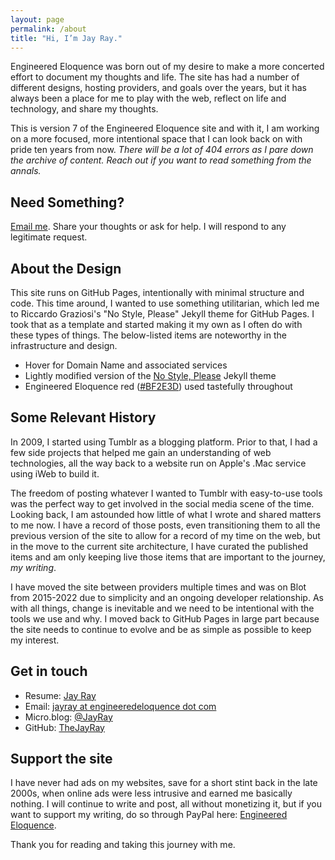 ```yaml
---
layout: page
permalink: /about
title: "Hi, I’m Jay Ray."
---
```


Engineered Eloquence was born out of my desire to make a more concerted effort to document my thoughts and life. The site has had a number of different designs, hosting providers, and goals over the years, but it has always been a place for me to play with the web, reflect on life and technology, and share my thoughts.

This is version 7 of the Engineered Eloquence site and with it, I am working on a more focused, more intentional space that I can look back on with pride ten years from now. *There will be a lot of 404 errors as I pare down the archive of content. Reach out if you want to read something from the annals.*

## Need Something?

<a href="mailto:jayray@engineeredeloquence.com">Email me</a>. Share your thoughts or ask for help. I will respond to any legitimate request.

## About the Design

This site runs on GitHub Pages, intentionally with minimal structure and code. This time around, I wanted to use something utilitarian, which led me to Riccardo Graziosi's "No Style, Please" Jekyll theme for GitHub Pages. I took that as a template and started making it my own as I often do with these types of things. The below-listed items are noteworthy in the infrastructure and design.

+ Hover for Domain Name and associated services
+ Lightly modified version of the [No Style, Please](https://github.com/riggraz/no-style-please) Jekyll theme
+ Engineered Eloquence red ([#BF2E3D](https://www.colorhexa.com/bf2e3d)) used tastefully throughout

## Some Relevant History

In 2009, I started using Tumblr as a blogging platform. Prior to that, I had a few side projects that helped me gain an understanding of web technologies, all the way back to a website run on Apple's .Mac service using iWeb to build it. 

The freedom of posting whatever I wanted to Tumblr with easy-to-use tools was the perfect way to get involved in the social media scene of the time. Looking back, I am astounded how little of what I wrote and shared matters to me now. I have a record of those posts, even transitioning them to all the previous version of the site to allow for a record of my time on the web, but in the move to the current site architecture, I have curated the published items and am only keeping live those items that are important to the journey, *my writing*.

I have moved the site between providers multiple times and was on Blot from 2015-2022 due to simplicity and an ongoing developer relationship. As with all things, change is inevitable and we need to be intentional with the tools we use and why. I moved back to GitHub Pages in large part because the site needs to continue to evolve and be as simple as possible to keep my interest. 

## Get in touch

+ Resume: [Jay Ray](/jayray)
+ Email: <a href="mailto:jayray@engineeredeloquence.com">jayray at engineeredeloquence dot com</a>
+ Micro.blog: [@JayRay](https://micro.blog/jayray)
+ GitHub: <a href="https://github.com/thejayray/">TheJayRay</a>

## Support the site

I have never had ads on my websites, save for a short stint back in the late 2000s, when online ads were less intrusive and earned me basically nothing. I will continue to write and post, all without monetizing it, but if you want to support my writing, do so through PayPal here: <a href="https://paypal.me/engineeredeloquence">Engineered Eloquence</a>.

Thank you for reading and taking this journey with me.